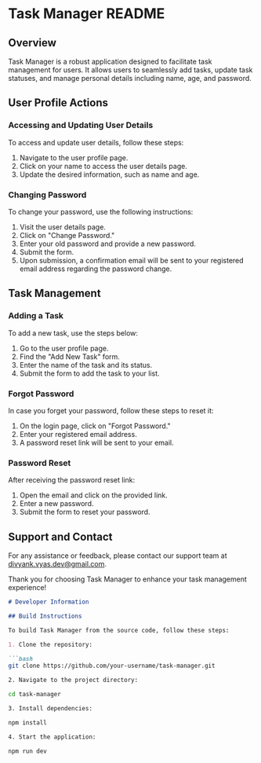 # Task Manager README

## Overview

Task Manager is a robust application designed to facilitate task management for users. It allows users to seamlessly add tasks, update task statuses, and manage personal details including name, age, and password.

## User Profile Actions

### Accessing and Updating User Details

To access and update user details, follow these steps:

1. Navigate to the user profile page.
2. Click on your name to access the user details page.
3. Update the desired information, such as name and age.

### Changing Password

To change your password, use the following instructions:

1. Visit the user details page.
2. Click on "Change Password."
3. Enter your old password and provide a new password.
4. Submit the form.
5. Upon submission, a confirmation email will be sent to your registered email address regarding the password change.

## Task Management

### Adding a Task

To add a new task, use the steps below:

1. Go to the user profile page.
2. Find the "Add New Task" form.
3. Enter the name of the task and its status.
4. Submit the form to add the task to your list.

### Forgot Password

In case you forget your password, follow these steps to reset it:

1. On the login page, click on "Forgot Password."
2. Enter your registered email address.
3. A password reset link will be sent to your email.

### Password Reset

After receiving the password reset link:

1. Open the email and click on the provided link.
2. Enter a new password.
3. Submit the form to reset your password.

## Support and Contact

For any assistance or feedback, please contact our support team at [divyank.vyas.dev@gmail.com](mailto:divyank.vyas.dev@gmail.com).

Thank you for choosing Task Manager to enhance your task management experience!



```markdown
# Developer Information

## Build Instructions

To build Task Manager from the source code, follow these steps:

1. Clone the repository:

```bash
git clone https://github.com/your-username/task-manager.git

2. Navigate to the project directory:

cd task-manager

3. Install dependencies:

npm install

4. Start the application:

npm run dev


